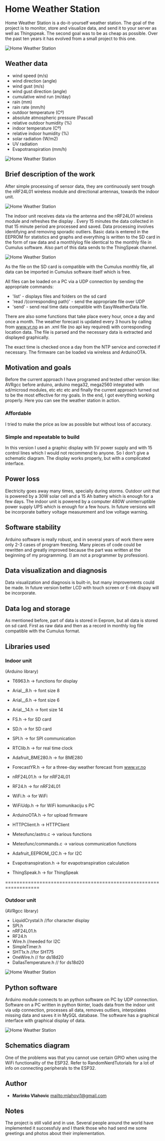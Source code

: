 ﻿

# Home Weather Station

Home Weather Station  is a do-it-yourself weather station. The goal of the project is to monitor, store and visualize data, and send it to your server as well as  Thingspeak. The second goal was to be as cheap as possible. Over the past ten years it has evolved from a small project to this one.

![Home Weather Station](https://github.com/mvlahovi/Home-Weather-Station/blob/main/Resources/IndoorUnit2.jpg)

## Weather data

* wind speed (m/s)
* wind direction (angle)
* wind gust (m/s)
* wind gust direction (angle)
* cumulative wind run (m/day) 
* rain (mm)
* rain rate (mm/h)
* outdoor temperature (Cº)
* absolute atmospheric pressure (Pascal)
* relative outdoor humidity (%)
* indoor temperature (Cº)
* relative indoor humidity (%)
* solar radiation (W/m2)
* UV radiation
* Evapotranspiration (mm/h)

![Home Weather Station](https://github.com/mvlahovi/Home-Weather-Station/blob/main/Resources/Sensors2.jpg)

## Brief description of the work

After simple processing of sensor data, they are continuously sent trough the nRF24L01 wireless module 
and directional antennas, towards the indoor unit.

![Home Weather Station](https://github.com/mvlahovi/Home-Weather-Station/blob/main/Resources/Slide2.JPG)

The indoor unit receives data via the antenna and the nRF24L01 wireless module and refreshes the display .
Every 15 minutes the data collected in that 15 minute period are processed and saved. 
Data processing involves identifying and removing sporadic outliers.
Basic data is entered in the EEPROM for statistics and graphs and everything is written to the SD card 
in the form of raw data and a monthlylog file identical to the monthly file in Cumulus software. 
Also part of this data sends to the ThingSpeak channel.

![Home Weather Station](https://github.com/mvlahovi/Home-Weather-Station/blob/main/Resources/Slide1.JPG)

As the file on the SD card is compatible with the Cumulus monthly file, all data can be imported 
in Cumulus software itself which is free.

All files can be loaded on a PC via a UDP connection by sending the appropriate commands:
* 'list' - displays files and folders on the sd card
* 'read /(corresponding path)' - send the appropriate file over UDP
* 'send' - send real time data compatible with EasyWeatherData file.

There are also some functions that take place every hour, once a day and once a month.
The weather forecast is updated every 3 hours by calling from www.yr.no as an .xml file 
(no api key required) with corresponding location data.
The file is parsed and the necessary data is extracted and displayed graphically.

The exact time is checked once a day from the NTP service and corrected if necessary.
The firmware can be loaded via wireless and ArduinoOTA.


## Motivation and goals
Before the current approach I have programed and tested other version like: AVRgcc before arduino, arduino mega32, mega2560 integrated with sd/microsd modules, etc etc etc and finally the current approach turned out to be the most effective for my goals.
In the end, I got everything working properly. Here you can see the weather station in action.

### Affordable 
I tried to make the price as low as possible but without loss of accuracy.

### Simple and repeatable to build
In this version I used a graphic display with 5V power supply and with 15 control lines which I would not recommend to anyone. So I don’t give a schematic diagram.
The display works properly, but with a complicated interface.

## Power loss 
Electricity goes away many times, specially during storms. Outdoor unit that is powered by a 30W solar cell and a 15 Ah battery which is enough for a few days. The indoor unit is powered by a computer 480W uninterruptible power supply UPS which is enough for a few hours.
In future versions will be incorporate battery voltage measurement and low voltage warning.

## Software stability
Arduino software is really robust, and in several years of work there were only 2-3 cases of program freezing.
Many pieces of code could be rewritten and greatly improved because the part was written at the beginning of my programming. (I am not a programmer by profession).

## Data visualization and diagnosis
Data visualization and diagnosis is built-in, but many improvements could be made.
In future version better LCD with touch screen or E-ink dispay will be incorporate.

## Data log and storage 
As mentioned before, part of data is stored in Eeprom, but all data is stored on sd card.
First as raw data and then as a record in monthly log file compatible with the Cumulus format.

## Libraries used

 ### Indoor unit
 (Arduino library)

 * T6963.h 	-> functions  for display
 * Arial__8.h	-> font size 8 
 * Arial__6.h	-> font size 6  
 * Arial__14.h	-> font size 14  

 * FS.h 		 -> for SD card
 * SD.h  		 -> for SD card
 * SPI.h 		 -> for SPI communication

 * RTClib.h 	 -> for real time clock
 * Adafruit_BME280.h 	 -> for BME280
 * ForecastYR.h 	 -> for a three-day weather forecast from www.yr.no
 * nRF24L01.h 	 -> for nRF24L01
 * RF24.h 	 -> for nRF24L01

 * WiFi.h	 -> for WiFi
 * WiFiUdp.h 	 -> for WiFi komunikaciju s PC
 * ArduinoOTA.h 	 -> for upload firmware
 * HTTPClient.h 	-> HTTPClient
 * Meteofunc/astro.c 	-> various functions
 * Meteofunc/commands.c 	-> various communication functions
 * Adafruit_EEPROM_I2C.h 	 -> for I2C
 * Evapotranspiration.h 	 -> for evapotranspiration calculation
 * ThingSpeak.h 		 -> for ThingSpeak 

==================================================================
### Outdoor unit
 (AVRgcc library)

 * LiquidCrystal.h	//for character display
 * SPI.h 
 * nRF24L01.h
 * RF24.h
 * Wire.h 		//needed for I2C
 * SimpleTimer.h 
 * SHT1x.h		//for SHT75
 * OneWire.h		// for ds18d20
 * DallasTemperature.h  	// for ds18d20

![Home Weather Station](https://github.com/mvlahovi/Home-Weather-Station/blob/main/Resources/OutdoorUnit2.jpg)

## Python software

Arduino module connects to an python software on PC by UDP connection. 
Software on a PC written in python tkinter, loads data from the indoor unit via udp connection,
processes all data, removes outliers, interpolates missing data and saves it in MySQL database.
The software has a graphical interface with graphical display of data.

![Home Weather Station](https://github.com/mvlahovi/Home-Weather-Station/blob/main/Resources/MeteoGUI2.jpg)



## Schematics diagram

One of the problems was that you cannot use certain GPIO when using the WiFi functionality of the ESP32. 
Refer to RandomNerdTutorials for a lot of info on connecting peripherals to the ESP32. 


## Author
* **Marinko Vlahovic** <mailto:mlahovi1@gmail.com>

## Notes
The project is still valid and in use. Several people around the world have implemented it successfuly and I thank those who had send me some greetings and photos about their implementation.
